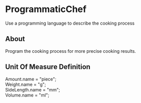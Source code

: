 # ProgrammaticChef  
Use a programming language to describe the cooking process

## About  
Program the cooking process for more precise cooking results.

## Unit Of Measure Definition  
Amount.name = "piece";  
Weight.name = "g";  
SideLength.name = "mm";  
Volume.name = "ml";  
